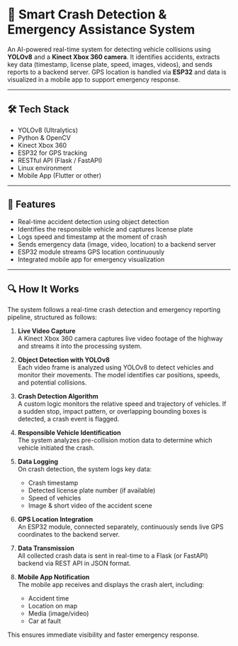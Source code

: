 # 🚗 Smart Crash Detection & Emergency Assistance System

An AI-powered real-time system for detecting vehicle collisions using **YOLOv8** and a **Kinect Xbox 360 camera**. It identifies accidents, extracts key data (timestamp, license plate, speed, images, videos), and sends reports to a backend server. GPS location is handled via **ESP32** and data is visualized in a mobile app to support emergency response.

---

## 🛠️ Tech Stack

- YOLOv8 (Ultralytics)
- Python & OpenCV
- Kinect Xbox 360
- ESP32 for GPS tracking
- RESTful API (Flask / FastAPI)
- Linux environment
- Mobile App (Flutter or other)

---

## 🚀 Features

- Real-time accident detection using object detection
- Identifies the responsible vehicle and captures license plate
- Logs speed and timestamp at the moment of crash
- Sends emergency data (image, video, location) to a backend server
- ESP32 module streams GPS location continuously
- Integrated mobile app for emergency visualization

----

## 🔍 How It Works

The system follows a real-time crash detection and emergency reporting pipeline, structured as follows:

1. **Live Video Capture**  
   A Kinect Xbox 360 camera captures live video footage of the highway and streams it into the processing system.

2. **Object Detection with YOLOv8**  
   Each video frame is analyzed using YOLOv8 to detect vehicles and monitor their movements. The model identifies car positions, speeds, and potential collisions.

3. **Crash Detection Algorithm**  
   A custom logic monitors the relative speed and trajectory of vehicles. If a sudden stop, impact pattern, or overlapping bounding boxes is detected, a crash event is flagged.

4. **Responsible Vehicle Identification**  
   The system analyzes pre-collision motion data to determine which vehicle initiated the crash.

5. **Data Logging**  
   On crash detection, the system logs key data:
   - Crash timestamp  
   - Detected license plate number (if available)  
   - Speed of vehicles  
   - Image & short video of the accident scene  

6. **GPS Location Integration**  
   An ESP32 module, connected separately, continuously sends live GPS coordinates to the backend server.

7. **Data Transmission**  
   All collected crash data is sent in real-time to a Flask (or FastAPI) backend via REST API in JSON format.

8. **Mobile App Notification**  
   The mobile app receives and displays the crash alert, including:
   - Accident time  
   - Location on map  
   - Media (image/video)  
   - Car at fault  

This ensures immediate visibility and faster emergency response.
